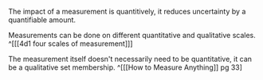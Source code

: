 The impact of a measurement is quantitively, it reduces uncertainty by a quantifiable amount.

Measurements can be done on different quantitative and qualitative scales. ^[[[4d1 four scales of measurement]]]

The measurement itself doesn't necessarily need to be quantitative, it can be a qualitative set membership. ^[[[How to Measure Anything]] pg 33]
